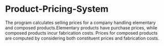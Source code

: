 # Product-Pricing-System
The program calculates selling prices for a company handling elementary and composed products.Elementary products have purchase prices, while composed products incur fabrication costs. Prices for composed products are computed by considering both constituent prices and fabrication costs.
